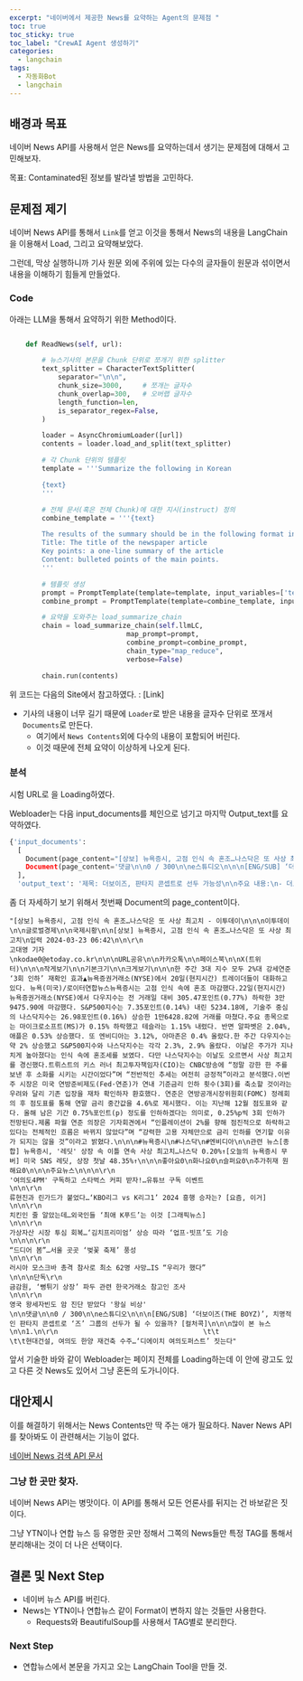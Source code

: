 ```yaml
---
excerpt: "네이버에서 제공한 News를 요약하는 Agent의 문제점 "
toc: true
toc_sticky: true
toc_label: "CrewAI Agent 생성하기"
categories:
  - langchain
tags:
  - 자동화Bot
  - langchain
---
```


## 배경과 목표

네이버 News API를 사용해서 얻은 News를 요약하는데서 생기는 문제점에 대해서 고민해보자.

목표: Contaminated된 정보를 발라낼 방법을 고민하다.

## 문제점 제기

네이버 News API를 통해서 `Link`를 얻고 이것을 통해서 News의 내용을 LangChain을 이용해서 Load, 그리고 요약해보았다.

그런데, 막상 실행하니까 기사 원문 외에 주위에 있는 다수의 글자들이 원문과 섞이면서 내용을 이해하기 힘들게 만들었다. 

### Code

아래는 LLM을 통해서 요약하기 위한 Method이다.

```python

    def ReadNews(self, url):

        # 뉴스기사의 본문을 Chunk 단위로 쪼개기 위한 splitter
        text_splitter = CharacterTextSplitter(        
            separator="\n\n",
            chunk_size=3000,     # 쪼개는 글자수
            chunk_overlap=300,   # 오버랩 글자수
            length_function=len,
            is_separator_regex=False,
        )

        loader = AsyncChromiumLoader([url])
        contents = loader.load_and_split(text_splitter)

        # 각 Chunk 단위의 템플릿
        template = '''Summarize the following in Korean

        {text}
        '''

        # 전체 문서(혹은 전체 Chunk)에 대한 지시(instruct) 정의
        combine_template = '''{text}

        The results of the summary should be in the following format in korean
        Title: The title of the newspaper article
        Key points: a one-line summary of the article
        Content: bulleted points of the main points.
        '''

        # 템플릿 생성
        prompt = PromptTemplate(template=template, input_variables=['text'])
        combine_prompt = PromptTemplate(template=combine_template, input_variables=['text'])

        # 요약을 도와주는 load_summarize_chain
        chain = load_summarize_chain(self.llmLC, 
                             map_prompt=prompt, 
                             combine_prompt=combine_prompt, 
                             chain_type="map_reduce", 
                             verbose=False)

        chain.run(contents)
```

 위 코드는 다음의 Site에서 참고하였다. : [Link]

- 기사의 내용이 너무 길기 때문에 `Loader`로 받은 내용을 글자수 단위로 쪼개서 `Documents`로 만든다.
  - 여기에서 `News Contents`외에 다수의 내용이 포함되어 버린다.
  - 이것 때문에 전체 요약이 이상하게 나오게 된다.
  
### 분석

시험 URL로 을 Loading하였다.

Webloader는 다음 input_documents를 체인으로 넘기고 마지막 Output_text를 요약하였다.

```python
{'input_documents': 
  [
    Document(page_content="[상보] 뉴욕증시, 고점 인식 속 혼조…나스닥은 또 사상 최고치 - 이투데이\n\n\n이투데이\n\n글로벌경제\...들이 대화하고 있다. 뉴욕(미국)...', 'language': 'ko'}), 
    Document(page_content='댓글\n\n0 / 300\n\ne스튜디오\n\n\n[ENG/SUB] ‘더보이즈(THE BOYZ)’, 치명적인 판...들이 대화하고 있다. 뉴욕(미국)...', 'language': 'ko'})
  ],
  'output_text': '제목: 더보이즈, 판타지 콘셉트로 선두 가능성\n\n주요 내용:\n- 더보이즈의 판타지 콘셉트에 대한 기사\n- 그룹이 선두가 될 수 있는 가능성에 대한 논의\n- 다양한 주제의 기사들이 포함된 e스튜디오에서 발행된 기사들'}
```

좀 더 자세하기 보기 위해서 첫번째 Document의 page_content이다.

```
"[상보] 뉴욕증시, 고점 인식 속 혼조…나스닥은 또 사상 최고치 - 이투데이\n\n\n이투데이\n\n글로벌경제\n\n국제시황\n\n[상보] 뉴욕증시, 고점 인식 속 혼조…나스닥은 또 사상 최고치\n입력 2024-03-23 06:42\n\n\r\n                                             고대영 기자                                            \nkodae0@etoday.co.kr\n\n\nURL공유\n\n카카오톡\n\n페이스북\n\nX(트위터)\n\n\n작게보기\n\n기본크기\n\n크게보기\n\n\n한 주간 3대 지수 모두 2%대 강세연준 ‘3회 인하’ 재확인 효과▲뉴욕증권거래소(NYSE)에서 20일(현지시간) 트레이더들이 대화하고 있다. 뉴욕(미국)/로이터연합뉴스뉴욕증시는 고점 인식 속에 혼조 마감했다.22일(현지시간) 뉴욕증권거래소(NYSE)에서 다우지수는 전 거래일 대비 305.47포인트(0.77%) 하락한 3만9475.90에 마감했다. S&P500지수는 7.35포인트(0.14%) 내린 5234.18에, 기술주 중심의 나스닥지수는 26.98포인트(0.16%) 상승한 1만6428.82에 거래를 마쳤다.주요 종목으로는 마이크로소프트(MS)가 0.15% 하락했고 테슬라는 1.15% 내렸다. 반면 알파벳은 2.04%, 애플은 0.53% 상승했다. 또 엔비디아는 3.12%, 아마존은 0.4% 올랐다.한 주간 다우지수는 약 2% 상승했고 S&P500지수와 나스닥지수는 각각 2.3%, 2.9% 올랐다. 이날은 주가가 지나치게 높아졌다는 인식 속에 혼조세를 보였다. 다만 나스닥지수는 이날도 오르면서 사상 최고치를 경신했다.트뤼스트의 키스 러너 최고투자책임자(CIO)는 CNBC방송에 “정말 강한 한 주를 보낸 후 소화를 시키는 시간이었다”며 “전반적인 추세는 여전히 긍정적”이라고 분석했다.이번 주 시장은 미국 연방준비제도(Fed·연준)가 연내 기준금리 인하 횟수(3회)를 축소할 것이라는 우려와 달리 기존 입장을 재차 확인하자 환호했다. 연준은 연방공개시장위원회(FOMC) 정례회의 후 점도표를 통해 연말 금리 중간값을 4.6%로 제시했다. 이는 지난해 12월 점도표와 같다. 올해 남은 기간 0.75%포인트(p) 정도를 인하하겠다는 의미로, 0.25%p씩 3회 인하가 전망된다.제롬 파월 연준 의장은 기자회견에서 “인플레이션이 2%를 향해 점진적으로 하락하고 있다는 전체적인 흐름은 바뀌지 않았다”며 “강력한 고용 자체만으로 금리 인하를 연기할 이유가 되지는 않을 것”이라고 밝혔다.\n\n\n#뉴욕증시\n#나스닥\n#엔비디아\n\n관련 뉴스[종합] 뉴욕증시, '레딧' 상장 속 이틀 연속 사상 최고치…나스닥 0.20%↑[오늘의 뉴욕증시 무버] 미국 SNS 레딧, 상장 첫날 48.35%↑\n\n\n좋아요0\n화나요0\n슬퍼요0\n추가취재 원해요0\n\n\n주요뉴스\n\n\n\r\n                                                                                '여의도4PM' 구독하고 스타벅스 커피 받자!…유튜브 구독 이벤트                                        \n\n\r\n                                                                                류현진과 린가드가 붙었다…‘KBO리그 vs K리그1’ 2024 흥행 승자는? [요즘, 이거]                                        \n\n\r\n                                                                                치킨인 줄 알았는데…외국인들 ‘최애 K푸드’는 이것 [그래픽뉴스]                                        \n\n\r\n                                                                                가상자산 시장 투심 회복…‘김치프리미엄’ 상승 따라 ‘업프·빗프’도 기승                                        \n\n\n\r\n                                                                                “드디어 봄”…서울 곳곳 ‘벚꽃 축제’ 풍성                                        \n\n\r\n                                                                                러시아 모스크바 총격 참사로 최소 62명 사망…IS “우리가 했다”                                        \n\n\n단독\r\n                                                                                금감원, ‘뻥튀기 상장’ 파두 관련 한국거래소 참고인 조사                                        \n\n\r\n                                                                                영국 왕세자빈도 암 진단 받았다 '왕실 비상'                                        \n\n댓글\n\n0 / 300\n\ne스튜디오\n\n\n[ENG/SUB] ‘더보이즈(THE BOYZ)’, 치명적인 판타지 콘셉트로 ‘즈’ 그룹의 선두가 될 수 있을까? [컬처콕]\n\n\n많이 본 뉴스\n\n1.\n\r\n                                    \t\t                                    \t\t현대건설, 여의도 한양 재건축 수주…‘디에이치 여의도퍼스트’ 짓는다"
```

앞서 기술한 바와 같이 Webloader는 페이지 전체를 Loading하는데 이 안에 광고도 있고 다른 것 News도 있어서 그냥 혼돈의 도가니이다.

## 대안제시

이를 해결하기 위해서는 News Contents만 딱 주는 애가 필요하다. Naver News API를 찾아봐도 이 관련해서는 기능이 없다.

[네이버 News 검색 API 문서](https://developers.naver.com/docs/serviceapi/search/news/news.md)

### 그냥 한 곳만 찾자.

네이버 News API는 병맛이다. 이 API를 통해서 모든 언론사를 뒤지는 건 바보같은 짓이다.

그냥 YTN이나 연합 뉴스 등 유명한 곳만 정해서 그쪽의 News들만 특정 TAG를 통해서 분리해내는 것이 더 나은 선택이다.

## 결론 및 Next Step

- 네이버 뉴스 API를 버린다.
- News는 YTN이나 연합뉴스 같이 Format이 변하지 않는 것들만 사용한다.
  - Requests와 BeautifulSoup를 사용해서 TAG별로 분리한다. 

### Next Step

- 연합뉴스에서 본문을 가지고 오는 LangChain Tool을 만들 것.


